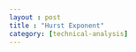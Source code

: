 ```yaml
---
layout : post
title : "Hurst Exponent"
category: [technical-analysis]
---
```



[1]: https://robotwealth.com/demystifying-the-hurst-exponent-part-1/ "Hurst Exponent for Algorithmic Trading"

[2]: https://robotwealth.com/demystifying-the-hurst-exponent-part-2/ "Hurst Exponent for Algorithmic Trading"

[id]: https://www.codespeedy.com/hurst-exponent-in-python/ "hurst-exponent-in-python"
